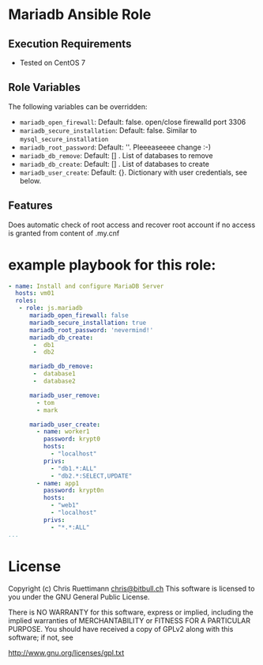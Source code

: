 # Mariadb Ansible Role

## Execution Requirements
- Tested on CentOS 7

## Role Variables

The following variables can be overridden:
 * `mariadb_open_firewall`: Default: false. open/close firewalld port 3306
 * `mariadb_secure_installation`: Default: false. Similar to `mysql_secure_installation`
 * `mariadb_root_password`: Default: ''. Pleeeaseeee change :-)
 * `mariadb_db_remove`: Default: [] . List of databases to remove
 * `mariadb_db_create`: Default: [] . List of databases to create
 * `mariadb_user_create`: Default: {}. Dictionary with user credentials, see below.

## Features
Does automatic check of root access and recover root account if no access is granted from content of .my.cnf

# example playbook for this role:
```yaml
- name: Install and configure MariaDB Server
  hosts: vm01
  roles:
   - role: js.mariadb
      mariadb_open_firewall: false
      mariadb_secure_installation: true
      mariadb_root_password: 'nevermind!'
      mariadb_db_create:
       -  db1
       -  db2

      mariadb_db_remove:
       -  database1
       -  database2

      mariadb_user_remove:
        - tom
        - mark

      mariadb_user_create:
        - name: worker1
          password: krypt0
          hosts:
            - "localhost"
          privs:
            - "db1.*:ALL"
            - "db2.*:SELECT,UPDATE"
        - name: app1
          password: krypt0n
          hosts:
            - "web1"
            - "localhost"
          privs:
            - "*.*:ALL"
...
```

# License
Copyright (c) Chris Ruettimann <chris@bitbull.ch>
This software is licensed to you under the GNU General Public License.

There is NO WARRANTY for this software, express or
implied, including the implied warranties of MERCHANTABILITY or FITNESS
FOR A PARTICULAR PURPOSE. You should have received a copy of GPLv2
along with this software; if not, see

http://www.gnu.org/licenses/gpl.txt

